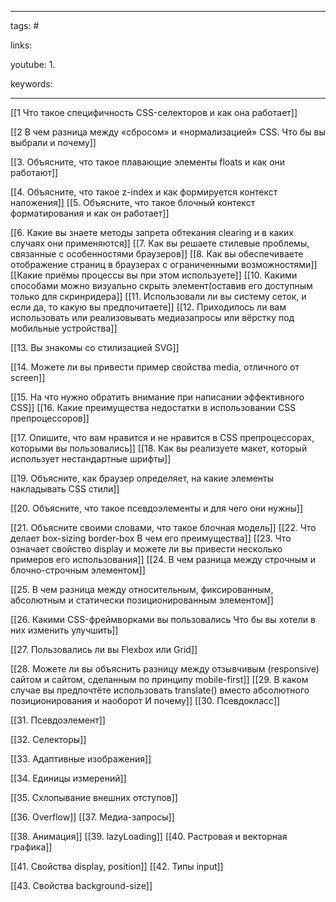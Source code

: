 ____

tags: #

links: 

youtube: 
1. 

keywords:

_____

[[1 Что такое специфичность CSS-селекторов и как она работает]]

[[2 В чем разница между «сбросом» и «нормализацией» CSS. Что бы вы выбрали и почему]]

[[3. Объясните, что такое плавающие элементы floats и как они работают]]

[[4. Объясните, что такое z-index и как формируется контекст наложения]]
[[5. Объясните, что такое блочный контекст форматирования и как он работает]]

[[6. Какие вы знаете методы запрета обтекания clearing и в каких случаях они применяются]]
[[7. Как вы решаете стилевые проблемы, связанные с особенностями браузеров]]
[[8. Как вы обеспечиваете отображение страниц в браузерах с ограниченными возможностями]]
[[Какие приёмы процессы вы при этом используете]]
[[10. Какими способами можно визуально скрыть элемент(оставив его доступным только для скринридера]]
[[11. Использовали ли вы систему сеток, и если да, то какую вы предпочитаете]]
[[12. Приходилось ли вам использовать или реализовывать медиазапросы или вёрстку под мобильные устройства]]

[[13. Вы знакомы со стилизацией SVG]]

[[14. Можете ли вы привести пример свойства media, отличного от screen]]

[[15. На что нужно обратить внимание при написании эффективного CSS]]
[[16. Какие преимущества недостатки в использовании CSS препроцессоров]]

[[17. Опишите, что вам нравится и не нравится в CSS препроцессорах, которыми вы пользовались]]
[[18. Как вы реализуете макет, который использует нестандартные шрифты]]

[[19. Объясните, как браузер определяет, на какие элементы накладывать CSS стили]]

[[20. Объясните, что такое псевдоэлементы и для чего они нужны]]

[[21. Объясните своими словами, что такое блочная модель]]
[[22. Что делает  box-sizing border-box  В чем его преимущества]]
[[23. Что означает свойство display и можете ли вы привести несколько примеров его использования]]
[[24. В чем разница между строчным и блочно-строчным элементом]]

[[25. В чем разница между относительным, фиксированным, абсолютным и статически позиционированным элементом]]

[[26. Какими CSS-фреймворками вы пользовались Что бы вы хотели в них изменить улучшить]]

[[27. Пользовались ли вы Flexbox или Grid]]

[[28. Можете ли вы объяснить разницу между отзывчивым (responsive) сайтом и сайтом, сделанным по принципу mobile-first]]
[[29. В каком случае вы предпочтёте использовать translate() вместо абсолютного позиционирования и наоборот И почему]]
[[30. Псевдокласс]]

[[31. Псевдоэлемент]]

[[32. Селекторы]]

[[33. Адаптивные изображения]]

[[34. Единицы измерений]]

[[35. Схлопывание внешних отступов]]

[[36. Overflow]]
[[37. Медиа-запросы]]

[[38. Анимация]]
[[39. lazyLoading]]
[[40. Растровая и векторная графика]]

[[41. Свойства display, position]]
[[42. Типы input]]

[[43. Свойства background-size]]